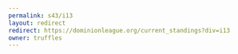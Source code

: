 ```yaml
---
permalink: s43/i13
layout: redirect
redirect: https://dominionleague.org/current_standings?div=i13
owner: truffles
---
```

